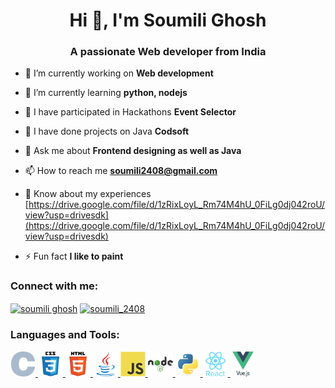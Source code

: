 <h1 align="center">Hi 👋, I'm Soumili Ghosh</h1>
<h3 align="center">A passionate Web developer from India</h3>

- 🔭 I’m currently working on **Web development**

- 🌱 I’m currently learning **python, nodejs**

- 👯 I have participated in Hackathons **Event Selector**

- 🤝 I have done projects on Java **Codsoft**

- 💬 Ask me about **Frontend designing as well as Java**

- 📫 How to reach me **soumili2408@gmail.com**

- 📄 Know about my experiences [https://drive.google.com/file/d/1zRixLoyL_Rm74M4hU_0FiLg0dj042roU/view?usp=drivesdk](https://drive.google.com/file/d/1zRixLoyL_Rm74M4hU_0FiLg0dj042roU/view?usp=drivesdk)

- ⚡ Fun fact **I like to paint**

<h3 align="left">Connect with me:</h3>
<p align="left">
<a href="https://linkedin.com/in/soumili ghosh" target="blank"><img align="center" src="https://raw.githubusercontent.com/rahuldkjain/github-profile-readme-generator/master/src/images/icons/Social/linked-in-alt.svg" alt="soumili ghosh" height="30" width="40" /></a>
<a href="https://www.leetcode.com/soumili_2408" target="blank"><img align="center" src="https://raw.githubusercontent.com/rahuldkjain/github-profile-readme-generator/master/src/images/icons/Social/leet-code.svg" alt="soumili_2408" height="30" width="40" /></a>
</p>

<h3 align="left">Languages and Tools:</h3>
<p align="left"> <a href="https://www.cprogramming.com/" target="_blank" rel="noreferrer"> <img src="https://raw.githubusercontent.com/devicons/devicon/master/icons/c/c-original.svg" alt="c" width="40" height="40"/> </a> <a href="https://www.w3schools.com/css/" target="_blank" rel="noreferrer"> <img src="https://raw.githubusercontent.com/devicons/devicon/master/icons/css3/css3-original-wordmark.svg" alt="css3" width="40" height="40"/> </a> <a href="https://www.w3.org/html/" target="_blank" rel="noreferrer"> <img src="https://raw.githubusercontent.com/devicons/devicon/master/icons/html5/html5-original-wordmark.svg" alt="html5" width="40" height="40"/> </a> <a href="https://www.java.com" target="_blank" rel="noreferrer"> <img src="https://raw.githubusercontent.com/devicons/devicon/master/icons/java/java-original.svg" alt="java" width="40" height="40"/> </a> <a href="https://developer.mozilla.org/en-US/docs/Web/JavaScript" target="_blank" rel="noreferrer"> <img src="https://raw.githubusercontent.com/devicons/devicon/master/icons/javascript/javascript-original.svg" alt="javascript" width="40" height="40"/> </a> <a href="https://nodejs.org" target="_blank" rel="noreferrer"> <img src="https://raw.githubusercontent.com/devicons/devicon/master/icons/nodejs/nodejs-original-wordmark.svg" alt="nodejs" width="40" height="40"/> </a> <a href="https://www.python.org" target="_blank" rel="noreferrer"> <img src="https://raw.githubusercontent.com/devicons/devicon/master/icons/python/python-original.svg" alt="python" width="40" height="40"/> </a> <a href="https://reactjs.org/" target="_blank" rel="noreferrer"> <img src="https://raw.githubusercontent.com/devicons/devicon/master/icons/react/react-original-wordmark.svg" alt="react" width="40" height="40"/> </a> <a href="https://vuejs.org/" target="_blank" rel="noreferrer"> <img src="https://raw.githubusercontent.com/devicons/devicon/master/icons/vuejs/vuejs-original-wordmark.svg" alt="vuejs" width="40" height="40"/> </a> </p>
